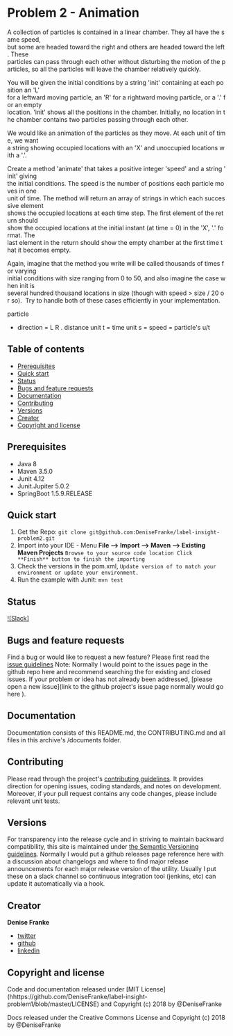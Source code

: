 # Problem 2 - Animation
A collection of particles is contained in a linear chamber. They all have the same speed, but some are headed toward the right and others are headed toward the left. These
particles can pass through each other without disturbing the motion of the particles, so all the particles will leave the chamber relatively quickly.

You will be given the initial conditions by a string 'init' containing at each position an 'L'
for a leftward moving particle, an 'R' for a rightward moving particle, or a '.' for an empty
location. 'init' shows all the positions in the chamber. Initially, no location in the chamber
contains two particles passing through each other.

We would like an animation of the particles as they move. At each unit of time, we want
a string showing occupied locations with an 'X' and unoccupied locations with a '.'.

Create a method 'animate' that takes a positive integer 'speed' and a string 'init' giving
the initial conditions. The speed is the number of positions each particle moves in one
unit of time. The method will return an array of strings in which each successive element
shows the occupied locations at each time step. The first element of the return should show the occupied locations at the initial instant (at time = 0) in the 'X', '.' format. The
last element in the return should show the empty chamber at the first time that it
becomes empty.

Again, imagine that the method you write will be called thousands of times for varying
initial conditions with size ranging from 0 to 50, and also imagine the case when init is
several hundred thousand locations in size (though with speed > size / 20 or so).  Try to
handle both of these cases efficiently in your implementation.

particle
 - direction = L R .
distance unit 
t = time unit
s = speed = particle's u/t
    
## Table of contents
- [Prerequisites](#prerequisites)
- [Quick start](#quick-start)
- [Status](#status)
- [Bugs and feature requests](#bugs-and-feature-requests)
- [Documentation](#documentation)
- [Contributing](#contributing)
- [Versions](#versions)
- [Creator](#creator)
- [Copyright and license](#copyright-and-license)

## Prerequisites
- Java 8
- Maven 3.5.0
- Junit 4.12
- Junit.Jupiter 5.0.2
- SpringBoot 1.5.9.RELEASE

## Quick start
 1. Get the Repo: 
		```git clone git@github.com:DeniseFranke/label-insight-problem2.git```
 2. Import into your IDE - Menu **File –> Import –> Maven –> Existing Maven Projects**
        ```Browse to your source code location
        Click **Finish** button to finish the importing```
 3. Check the versions in the pom.xml, 
		```Update version of to match your environment or update your environment.```
 4. Run the example with Junit: 
        ```mvn test```
   
## Status
[![Slack]](https://denisefranke/slack.com/#status)

## Bugs and feature requests
Find a bug or would like to request a new feature? 
Please first read the [issue guidelines](CONTRIBUTING.md#using-the-issue-tracker) 
Note:  Normally I would point to the issues page in the github repo here and recommend searching the for existing and closed issues.  If your problem or idea has not already been addressed, 
[please open a new issue](link to the github project's issue page normally would go here ).

## Documentation
Documentation consists of this README.md, the CONTRIBUTING.md and all files in this archive's /documents folder.

## Contributing
Please read through the project's [contributing guidelines](https://github.com/DeniseFranke/simulator/CONTRIBUTING.md). 
It provides direction for opening issues, coding standards, and notes on development.
Moreover, if your pull request contains any code changes, please include relevant unit tests.

## Versions
For transparency into the release cycle and in striving to maintain backward compatibility, 
this site is maintained under [the Semantic Versioning guidelines](http://semver.org/).
Normally I would put a github releases page reference here with a discussion about changelogs and where to find major release announcements for each major release version of the utility.   Usually I put these on a slack channel so continuous integration tool (jenkins, etc) can update it automatically via a hook. 

## Creator
**Denise Franke**
- [twitter](https://twitter.com/charmedlife000)
- [github](https://github.com/DeniseFranke)
- [linkedin](https://www.linkedin.com/in/denisefranke)

## Copyright and license
Code and documentation released under [MIT License] (hhttps://github.com/DeniseFranke/label-insight-problem1/blob/master/LICENSE) and Copyright (c) 2018 by @DeniseFranke

Docs released under the Creative Commons License and Copyright (c) 2018 by @DeniseFranke 
